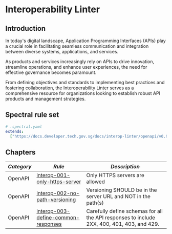 # Interoperability Linter

## Introduction

In today's digital landscape, Application Programming Interfaces (APIs) play a crucial role in facilitating seamless communication and integration between diverse systems, applications, and services.

As products and services increasingly rely on APIs to drive innovation, streamline operations, and enhance user experiences, the need for effective governance becomes paramount.

From defining objectives and standards to implementing best practices and fostering collaboration, the Interoperability Linter serves as a comprehensive resource for organizations looking to establish robust API products and management strategies.

## Spectral rule set

```yaml
# .spectral.yaml
extends:
  ["https://docs.developer.tech.gov.sg/docs/interop-linter/openapi/v0.9/base.yaml"]
```

## Chapters

| _Category_ | _Rule_                                                      | _Description_                                                                              |
| ---------- | ----------------------------------------------------------- | ------------------------------------------------------------------------------------------ |
| OpenAPI    | [interop-001-only-https-server](rules/openapi/001.md)       | Only HTTPS servers are allowed                                                             |
| OpenAPI    | [interop-002-no-path-versioning](rules/openapi/002.md)      | Versioning SHOULD be in the server URL and NOT in the path(s)                              |
| OpenAPI    | [interop-003-define-common-responses](rules/openapi/003.md) | Carefully define schemas for all the API responses to include 2XX, 400, 401, 403, and 429. |
